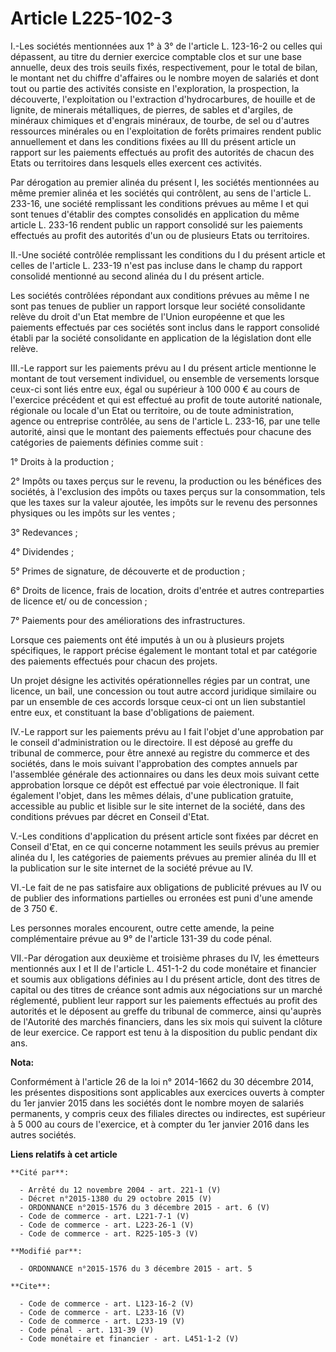 # Article L225-102-3

I.-Les sociétés mentionnées aux 1° à 3° de l'article L. 123-16-2 ou celles qui dépassent, au titre du dernier exercice
comptable clos et sur une base annuelle, deux des trois seuils fixés, respectivement, pour le total de bilan, le montant net
du chiffre d'affaires ou le nombre moyen de salariés et dont tout ou partie des activités consiste en l'exploration, la
prospection, la découverte, l'exploitation ou l'extraction d'hydrocarbures, de houille et de lignite, de minerais
métalliques, de pierres, de sables et d'argiles, de minéraux chimiques et d'engrais minéraux, de tourbe, de sel ou d'autres
ressources minérales ou en l'exploitation de forêts primaires rendent public annuellement et dans les conditions fixées au
III du présent article un rapport sur les paiements effectués au profit des autorités de chacun des Etats ou territoires dans
lesquels elles exercent ces activités. 

Par dérogation au premier alinéa du présent I, les sociétés mentionnées au même premier alinéa et les sociétés qui
contrôlent, au sens de l'article L. 233-16, une société remplissant les conditions prévues au même I et qui sont tenues
d'établir des comptes consolidés en application du même article L. 233-16 rendent public un rapport consolidé sur les
paiements effectués au profit des autorités d'un ou de plusieurs Etats ou territoires. 

II.-Une société contrôlée remplissant les conditions du I du présent article et celles de l'article L. 233-19 n'est pas
incluse dans le champ du rapport consolidé mentionné au second alinéa du I du présent article. 

Les sociétés contrôlées répondant aux conditions prévues au même I ne sont pas tenues de publier un rapport lorsque leur
société consolidante relève du droit d'un Etat membre de l'Union européenne et que les paiements effectués par ces sociétés
sont inclus dans le rapport consolidé établi par la société consolidante en application de la législation dont elle relève. 

III.-Le rapport sur les paiements prévu au I du présent article mentionne le montant de tout versement individuel, ou
ensemble de versements lorsque ceux-ci sont liés entre eux, égal ou supérieur à 100 000 € au cours de l'exercice précédent et
qui est effectué au profit de toute autorité nationale, régionale ou locale d'un Etat ou territoire, ou de toute
administration, agence ou entreprise contrôlée, au sens de l'article L. 233-16, par une telle autorité, ainsi que le montant
des paiements effectués pour chacune des catégories de paiements définies comme suit : 

1° Droits à la production ; 

2° Impôts ou taxes perçus sur le revenu, la production ou les bénéfices des sociétés, à l'exclusion des impôts ou taxes
perçus sur la consommation, tels que les taxes sur la valeur ajoutée, les impôts sur le revenu des personnes physiques ou les
impôts sur les ventes ; 

3° Redevances ; 

4° Dividendes ; 

5° Primes de signature, de découverte et de production ; 

6° Droits de licence, frais de location, droits d'entrée et autres contreparties de licence et/ ou de concession ; 

7° Paiements pour des améliorations des infrastructures. 

Lorsque ces paiements ont été imputés à un ou à plusieurs projets spécifiques, le rapport précise également le montant total
et par catégorie des paiements effectués pour chacun des projets. 

Un projet désigne les activités opérationnelles régies par un contrat, une licence, un bail, une concession ou tout autre
accord juridique similaire ou par un ensemble de ces accords lorsque ceux-ci ont un lien substantiel entre eux, et
constituant la base d'obligations de paiement. 

IV.-Le rapport sur les paiements prévu au I fait l'objet d'une approbation par le conseil d'administration ou le directoire.
Il est déposé au greffe du tribunal de commerce, pour être annexé au registre du commerce et des sociétés, dans le mois
suivant l'approbation des comptes annuels par l'assemblée générale des actionnaires ou dans les deux mois suivant cette
approbation lorsque ce dépôt est effectué par voie électronique. Il fait également l'objet, dans les mêmes délais, d'une
publication gratuite, accessible au public et lisible sur le site internet de la société, dans des conditions prévues par
décret en Conseil d'Etat. 

V.-Les conditions d'application du présent article sont fixées par décret en Conseil d'Etat, en ce qui concerne notamment les
seuils prévus au premier alinéa du I, les catégories de paiements prévues au premier alinéa du III et la publication sur le
site internet de la société prévue au IV. 

VI.-Le fait de ne pas satisfaire aux obligations de publicité prévues au IV ou de publier des informations partielles ou
erronées est puni d'une amende de 3 750 €. 

Les personnes morales encourent, outre cette amende, la peine complémentaire prévue au 9° de l'article 131-39 du code pénal. 

VII.-Par dérogation aux deuxième et troisième phrases du IV, les émetteurs mentionnés aux I et II de l'article L. 451-1-2 du
code monétaire et financier et soumis aux obligations définies au I du présent article, dont des titres de capital ou des
titres de créance sont admis aux négociations sur un marché réglementé, publient leur rapport sur les paiements effectués au
profit des autorités et le déposent au greffe du tribunal de commerce, ainsi qu'auprès de l'Autorité des marchés financiers,
dans les six mois qui suivent la clôture de leur exercice. Ce rapport est tenu à la disposition du public pendant dix ans.

**Nota:**

Conformément à l'article 26 de la loi n° 2014-1662 du 30 décembre 2014, les présentes dispositions sont applicables aux
exercices ouverts à compter du 1er janvier 2015 dans les sociétés dont le nombre moyen de salariés permanents, y compris ceux
des filiales directes ou indirectes, est supérieur à 5 000 au cours de l'exercice, et à compter du 1er janvier 2016 dans les
autres sociétés.

**Liens relatifs à cet article**

	**Cité par**:

	  - Arrêté du 12 novembre 2004 - art. 221-1 (V)
	  - Décret n°2015-1380 du 29 octobre 2015 (V)
	  - ORDONNANCE n°2015-1576 du 3 décembre 2015 - art. 6 (V)
	  - Code de commerce - art. L221-7-1 (V)
	  - Code de commerce - art. L223-26-1 (V)
	  - Code de commerce - art. R225-105-3 (V)

	**Modifié par**:

	  - ORDONNANCE n°2015-1576 du 3 décembre 2015 - art. 5

	**Cite**:

	  - Code de commerce - art. L123-16-2 (V)
	  - Code de commerce - art. L233-16 (V)
	  - Code de commerce - art. L233-19 (V)
	  - Code pénal - art. 131-39 (V)
	  - Code monétaire et financier - art. L451-1-2 (V)
